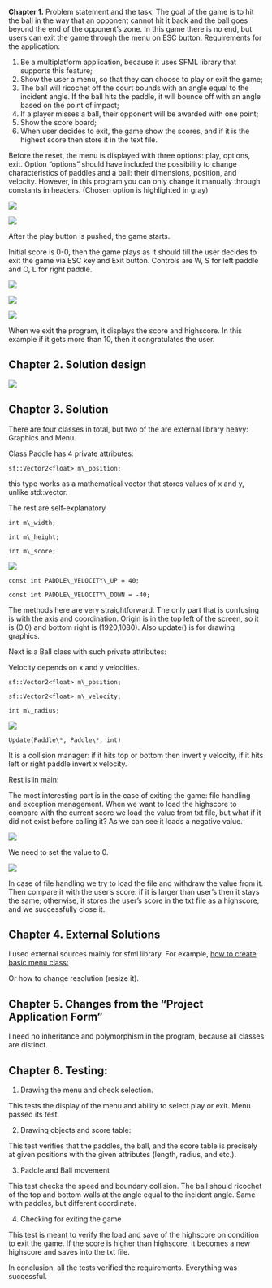 **Chapter 1.** Problem statement and the task. The goal of the game is to hit the ball in the way that an opponent cannot hit it back and the ball goes beyond the end of the opponent’s zone. In this game there is no end, but users can exit the game through the menu on ESC button. Requirements for the application:

1) Be a multiplatform application, because it uses SFML library that supports this feature;
2) Show the user a menu, so that they can choose to play or exit the game;
3) The ball will ricochet off the court bounds with an angle equal to the incident angle. If the ball hits the paddle, it will bounce off with an angle based on the point of impact;
4) If a player misses a ball, their opponent will be awarded with one point;
5) Show the score board;
6) When user decides to exit, the game show the scores, and if it is the highest score then store it in the text file.	

Before the reset, the menu is displayed with three options: play, options, exit. Option “options” should have included the possibility to change characteristics of paddles and a ball: their dimensions, position, and velocity. However, in this program you can only change it manually through constants in headers. (Chosen option is highlighted in gray)

![](001.png)


![](001.png)

After the play button is pushed, the game starts.

Initial score is 0-0, then the game plays as it should till the user decides to exit the game via ESC key and Exit button. Controls are W, S for left paddle and O, L for right paddle.

![](001.png)

![](001.png)

![](002.png)

When we exit the program, it displays the score and highscore. In this example if it gets more than 10, then it congratulates the user.











## Chapter 2. Solution design

![](003.png)

## Chapter 3. Solution

There are four classes in total, but two of the are external library heavy: Graphics and Menu.

Class Paddle has 4 private attributes: 

```
sf::Vector2<float> m\_position;
```

this type works as a mathematical vector that stores values of x and y, unlike std::vector.

The rest are self-explanatory

```
int m\_width;			

int m\_height;

int m\_score;
```
![](004.png)

```
const int PADDLE\_VELOCITY\_UP = 40;

const int PADDLE\_VELOCITY\_DOWN = -40;
```
The methods here are very straightforward. The only part that is confusing is with the axis and coordination. Origin is in the top left of the screen, so it is (0,0) and bottom right is (1920,1080). Also update() is for drawing graphics.







Next is a Ball class with such private attributes:

Velocity depends on x and y velocities.

```
sf::Vector2<float> m\_position;

sf::Vector2<float> m\_velocity;

int m\_radius; 
```

![](005.png)

```
Update(Paddle\*, Paddle\*, int)
```

It is a collision manager: if it hits top or bottom then invert y velocity, if it hits left or right paddle invert x velocity.

Rest is in main:

The most interesting part is in the case of exiting the game: file handling and exception management. When we want to load the highscore to compare with the current score we load the value from txt file, but what if it did not exist before calling it? As we can see it loads a negative value.

![](006.png)




We need to set the value to 0.

![](007.png)

In case of file handling we try to load the file and withdraw the value from it. Then compare it with the user’s score: if it is larger than user’s then it stays the same; otherwise, it stores the user’s score in the txt file as a highscore, and we successfully close it.


## Chapter 4. External Solutions

I used external sources mainly for sfml library. For example, [how to create basic menu class:](https://www.youtube.com/watch?v=4Vg9d1pjL20)

Or how to change resolution (resize it).

## Chapter 5. Changes from the “Project Application Form”

I need no inheritance and polymorphism in the program, because all classes are distinct.

## Chapter 6. Testing:

1) Drawing the menu and check selection.

This tests the display of the menu and ability to select play or exit. Menu passed its test.

2) Drawing objects and score table:

This test verifies that the paddles, the ball, and the score table is precisely at given positions with the given attributes (length, radius, and etc.).

3) Paddle and Ball movement

This test checks the speed and boundary collision. The ball should ricochet of the top and bottom walls at the angle equal to the incident angle. Same with paddles, but different coordinate.

4) Checking for exiting the game

This test is meant to verify the load and save of the highscore on condition to exit the game. If the score is higher than highscore, it becomes a new highscore and saves into the txt file.

In conclusion, all the tests verified the requirements. Everything was successful.

